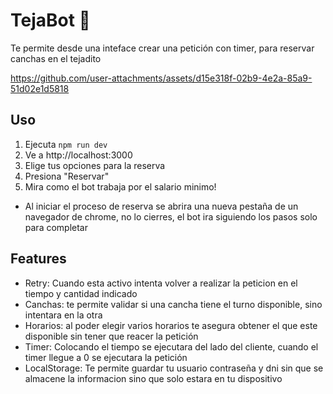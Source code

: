# TejaBot 🤖

Te permite desde una inteface crear una petición con timer, para reservar canchas en el tejadito

https://github.com/user-attachments/assets/d15e318f-02b9-4e2a-85a9-51d02e1d5818

## Uso

1. Ejecuta `npm run dev` 
2. Ve a http://localhost:3000
3. Elige tus opciones para la reserva
4. Presiona "Reservar"
5. Mira como el bot trabaja por el salario minimo!

- Al iniciar el proceso de reserva se abrira una nueva pestaña de un navegador de chrome, no lo cierres, el bot ira siguiendo los pasos solo para completar
## Features

- Retry: Cuando esta activo intenta volver a realizar la peticion en el tiempo y cantidad indicado
- Canchas: te permite validar si una cancha tiene el turno disponible, sino intentara en la otra
- Horarios: al poder elegir varios horarios te asegura obtener el que este disponible sin tener que reacer la petición
- Timer: Colocando el tiempo se ejecutara del lado del cliente, cuando el timer llegue a 0 se ejecutara la petición
- LocalStorage: Te permite guardar tu usuario contraseña y dni sin que se almacene la informacion sino que solo estara en tu dispositivo
